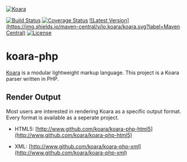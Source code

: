 [![Koara](http://www.koara.io/logo.png)](http://www.koara.io)

[![Build Status](https://img.shields.io/travis/koara/koara-php.svg)](https://travis-ci.org/koara/koara-php)
[![Coverage Status](https://img.shields.io/coveralls/koara/koara-php.svg)](https://coveralls.io/github/koara/koara-php?branch=master)
[![Latest Version](https://img.shields.io/maven-central/v/io.koara/koara.svg?label=Maven Central)](http://search.maven.org/#search%7Cga%7C1%7Ckoara)
[![License](https://img.shields.io/badge/License-Apache%202.0-blue.svg)](https://github.com/koara/koara-php/blob/master/LICENSE)

# koara-php
[Koara](http://www.koara.io) is a modular lightweight markup language. This project is a Koara parser written in PHP.

## Render Output 
Most users are interested in rendering Koara as a specific output format. Every format is available as a seperate project.

- HTML5:
  [http://www.github.com/koara/koara-php-html5](http://www.github.com/koara/koara-php-html5)
  
- XML:
  [http://www.github.com/koara/koara-php-xml](http://www.github.com/koara/koara-php-xml)
